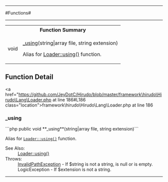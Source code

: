 - - -

#Functions#

- - -

<table id="summary_function" class="title">
<tr><th colspan="2" class="title">Function Summary</th></tr>
<tr>
<td class="nx"> void</td>
<td class="description"><p class="name"><a href="#_using">_using</a>(string|array file, string extension)</p><p class="description">Alias for <a href="../../hirudo/lang/loader.html#using()">Loader::using()</a> function.</p></td>
</tr>
</table>

<h2 id="detail_function">Function Detail</h2>

<a href="https://github.com/JeyDotC/Hirudo/blob/master/framework\hirudo\Hirudo\Lang\Loader.php at line 186#L186 class="location">framework\hirudo\Hirudo\Lang\Loader.php at line 186</a>

<h3 id="_using()">_using</h3>
```php
public  void **_using**(string|array file, string extension)```
<div class="details">
<p>Alias for <code><a href="../../hirudo/lang/loader.html#using()">Loader::using()</a></code> function.</p>
<dl>
<dt>See Also:</dt>
<dd><a href="../../hirudo/lang/loader.html#using()">Loader::using()</a></dd>
<dt>Throws:</dt>
<dd><a href="../../hirudo/lang/invalidpathexception.html">InvalidPathException</a> - If $string is not a string, is null or is empty.</dd>
<dd>LogicException - If $extension is not a string.</dd>
</dl>
</div>

- - -

